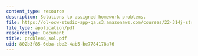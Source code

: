 ```yaml
---
content_type: resource
description: Solutions to assigned homework problems.
file: https://ol-ocw-studio-app-qa.s3.amazonaws.com/courses/22-314j-structural-mechanics-in-nuclear-power-technology-fall-2006/802b3f856ebacbe24ab5be7784178a76_problem6_sol.pdf
file_type: application/pdf
resourcetype: Document
title: problem6_sol.pdf
uid: 802b3f85-6eba-cbe2-4ab5-be7784178a76
---
```

